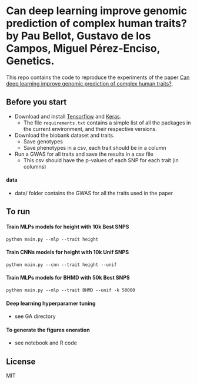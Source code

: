 # Can deep learning improve genomic prediction of complex human traits? by Pau Bellot, Gustavo de los Campos, Miguel Pérez-Enciso, Genetics.
This repo contains the code to reproduce the experiments of the paper [Can deep learning improve genomic prediction of complex human traits?](http://www.genetics.org/content/210/3/809).


## Before you start

- Download and install [Tensorflow](https://www.tensorflow.org/install/) and [Keras](https://keras.io/#keras-the-python-deep-learning-library).
  - The file ```requirements.txt``` contains a simple list of all the packages in the current environment, and their respective versions.
- Download the biobank dataset and traits.
  - Save genotypes
  - Save phenotypes in a csv, each trait should be in a column
- Run a GWAS for all traits and save the results in a csv file
  - This csv should have the p-values of each SNP for each trait (in columns)
#### data
- data/ folder contains the GWAS for all the traits used in the paper
## To run

#### Train MLPs models for height with 10k Best SNPS 
```python main.py --mlp --trait height```

#### Train CNNs models for height with 10k Unif SNPS 
```python main.py --cnn --trait height --unif```

#### Train MLPs models for BHMD with 50k Best SNPS 
```python main.py --mlp --trait BHMD --unif -k 50000```

#### Deep learning hyperparamer tuning 
- see GA directory

#### To generate the figures eneration
- see notebook and R code

## License
MIT

